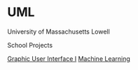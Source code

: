 # UML
University of Massachusetts Lowell

School Projects
  
   [Graphic User Interface I](https://github.com/SMony-L/UML/tree/master/GUI%20I)
   [Machine Learning](https://github.com/SMony-L/UML/tree/master/ml-final-project-master)
   